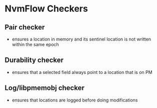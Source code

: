 # NvmFlow Checkers

## Pair checker
* ensures a location in memory and its sentinel location is not written within the same epoch

## Durability checker
* ensures that a selected field always point to a location that is on PM

## Log/libpmemobj checker
* ensures that locations are logged before doing modifications